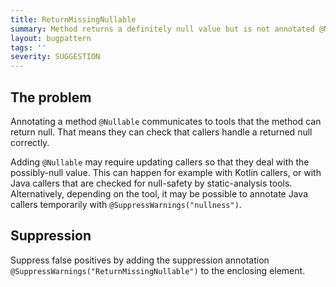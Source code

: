 ```yaml
---
title: ReturnMissingNullable
summary: Method returns a definitely null value but is not annotated @Nullable
layout: bugpattern
tags: ''
severity: SUGGESTION
---
```


<!--
*** AUTO-GENERATED, DO NOT MODIFY ***
To make changes, edit the @BugPattern annotation or the explanation in docs/bugpattern.
-->


## The problem
Annotating a method `@Nullable` communicates to tools that the method can return
null. That means they can check that callers handle a returned null correctly.

Adding `@Nullable` may require updating callers so that they deal with the
possibly-null value. This can happen for example with Kotlin callers, or with
Java callers that are checked for null-safety by static-analysis tools.
Alternatively, depending on the tool, it may be possible to annotate Java
callers temporarily with `@SuppressWarnings("nullness")`.

## Suppression
Suppress false positives by adding the suppression annotation `@SuppressWarnings("ReturnMissingNullable")` to the enclosing element.
